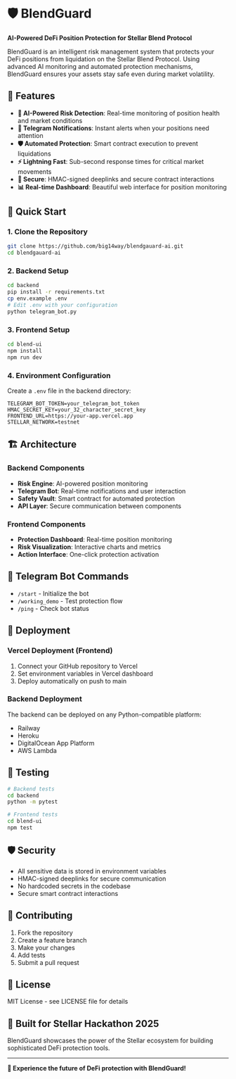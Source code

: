 # 🛡️ BlendGuard

**AI-Powered DeFi Position Protection for Stellar Blend Protocol**

BlendGuard is an intelligent risk management system that protects your DeFi positions from liquidation on the Stellar Blend Protocol. Using advanced AI monitoring and automated protection mechanisms, BlendGuard ensures your assets stay safe even during market volatility.

## 🌟 Features

- **🤖 AI-Powered Risk Detection**: Real-time monitoring of position health and market conditions
- **📱 Telegram Notifications**: Instant alerts when your positions need attention
- **🛡️ Automated Protection**: Smart contract execution to prevent liquidations
- **⚡ Lightning Fast**: Sub-second response times for critical market movements
- **🔐 Secure**: HMAC-signed deeplinks and secure contract interactions
- **📊 Real-time Dashboard**: Beautiful web interface for position monitoring

## 🚀 Quick Start

### 1. Clone the Repository

```bash
git clone https://github.com/big14way/blendgauard-ai.git
cd blendgauard-ai
```

### 2. Backend Setup

```bash
cd backend
pip install -r requirements.txt
cp env.example .env
# Edit .env with your configuration
python telegram_bot.py
```

### 3. Frontend Setup

```bash
cd blend-ui
npm install
npm run dev
```

### 4. Environment Configuration

Create a `.env` file in the backend directory:

```env
TELEGRAM_BOT_TOKEN=your_telegram_bot_token
HMAC_SECRET_KEY=your_32_character_secret_key
FRONTEND_URL=https://your-app.vercel.app
STELLAR_NETWORK=testnet
```

## 🏗️ Architecture

### Backend Components
- **Risk Engine**: AI-powered position monitoring
- **Telegram Bot**: Real-time notifications and user interaction
- **Safety Vault**: Smart contract for automated protection
- **API Layer**: Secure communication between components

### Frontend Components
- **Protection Dashboard**: Real-time position monitoring
- **Risk Visualization**: Interactive charts and metrics
- **Action Interface**: One-click protection activation

## 📱 Telegram Bot Commands

- `/start` - Initialize the bot
- `/working_demo` - Test protection flow
- `/ping` - Check bot status

## 🔧 Deployment

### Vercel Deployment (Frontend)

1. Connect your GitHub repository to Vercel
2. Set environment variables in Vercel dashboard
3. Deploy automatically on push to main

### Backend Deployment

The backend can be deployed on any Python-compatible platform:
- Railway
- Heroku
- DigitalOcean App Platform
- AWS Lambda

## 🧪 Testing

```bash
# Backend tests
cd backend
python -m pytest

# Frontend tests
cd blend-ui
npm test
```

## 🛡️ Security

- All sensitive data is stored in environment variables
- HMAC-signed deeplinks for secure communication
- No hardcoded secrets in the codebase
- Secure smart contract interactions

## 🤝 Contributing

1. Fork the repository
2. Create a feature branch
3. Make your changes
4. Add tests
5. Submit a pull request

## 📄 License

MIT License - see LICENSE file for details

## 🌟 Built for Stellar Hackathon 2025

BlendGuard showcases the power of the Stellar ecosystem for building sophisticated DeFi protection tools.

---

**🚀 Experience the future of DeFi protection with BlendGuard!** 
